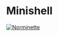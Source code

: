 # Minishell
[![Norminette](https://github.com/GabrielVSMachado/Minishell/actions/workflows/norminette.yml/badge.svg)](https://github.com/GabrielVSMachado/Minishell/actions/workflows/norminette.yml)

